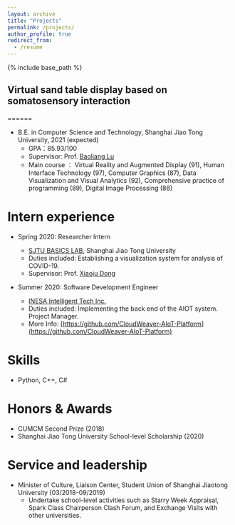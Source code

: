```yaml
---
layout: archive
title: "Projects"
permalink: /projects/
author_profile: true
redirect_from:
  - /resume
---
```


{% include base_path %}

## Virtual sand table display based on somatosensory interaction
======
* B.E. in Computer Science and Technology, Shanghai Jiao Tong University, 2021 (expected)
  * GPA：85.93/100
  * Supervisor: Prof. [Baoliang Lu](http://bcmi.sjtu.edu.cn/~blu/)
  * Main course ： Virtual Reality and Augmented Display (91), Human Interface Technology (97), Computer Graphics (87), Data Visualization and Visual Analytics (92), Comprehensive practice of programming (89), Digital Image Processing (86)
  
Intern experience
======
* Spring 2020: Researcher Intern
  * [SJTU BASICS LAB](https://basics.sjtu.edu.cn/), Shanghai Jiao Tong University
  * Duties included: Establishing a visualization system for analysis of COVID-19.
  * Supervisor: Prof. [Xiaoju Dong](http://basics.sjtu.edu.cn/~xiaoju/)

* Summer 2020: Software Development Engineer
  * [INESA Intelligent Tech Inc.](https://www.inesa-it.com/)
  * Duties included: Implementing the back end of the AIOT system. Project Manager.
  * More Info: [https://github.com/CloudWeaver-AIoT-Platform](https://github.com/CloudWeaver-AIoT-Platform)
  
Skills
======
* Python, C++, C#
 
Honors & Awards
======
* CUMCM Second Prize (2018)
* Shanghai Jiao Tong University School-level Scholarship (2020)
  
Service and leadership
======
* Minister of Culture, Liaison Center, Student Union of Shanghai Jiaotong University (03/2018-09/2019)
  * Undertake school-level activities such as Starry Week Appraisal, Spark Class Chairperson Clash Forum, and Exchange Visits with other universities.
